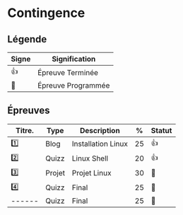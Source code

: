 # Contingence

## Légende

| Signe              | Signification                 |
|--------------------|-------------------------------|
| :+1:               | Épreuve Terminée              |
| :calendar:         | Épreuve Programmée            |


## Épreuves

| Titre.  | Type    | Description                                         | %  | Statut           |
|---------|---------|-----------------------------------------------------|----|------------------|
| :one:   | Blog    | Installation Linux                                  | 25 | :+1:             |
| :two:   | Quizz   | Linux Shell                                         | 20 | :+1:             |
| :three: | Projet  | Projet Linux                                        | 30 | :calendar:       |
| :four:  | Quizz   | Final                                               | 25 | :calendar:       |
| ------  | Quizz   | Final                                               | 25 | :calendar:       |
